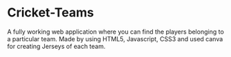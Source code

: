# Cricket-Teams
 A fully working web application where you can find the players belonging to a particular team.
 Made by using HTML5, Javascript, CSS3 and used canva for creating Jerseys of each team.
